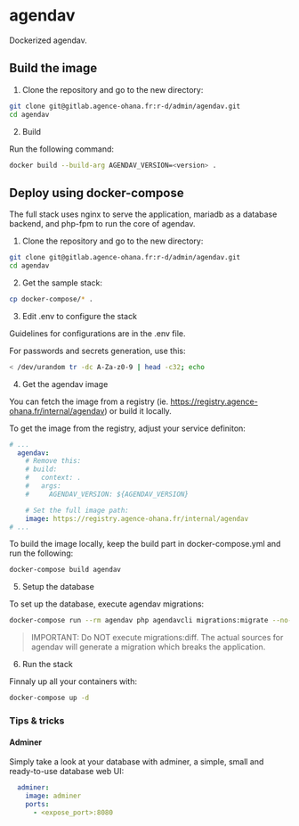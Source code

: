 # agendav

Dockerized agendav.

## Build the image

1. Clone the repository and go to the new directory:

```bash
git clone git@gitlab.agence-ohana.fr:r-d/admin/agendav.git
cd agendav
```
2. Build 

Run the following command: 
```bash
docker build --build-arg AGENDAV_VERSION=<version> .
```

## Deploy using docker-compose

The full stack uses nginx to serve the application, mariadb as a database backend, and php-fpm to run the core of agendav.

1. Clone the repository and go to the new directory:

```bash
git clone git@gitlab.agence-ohana.fr:r-d/admin/agendav.git
cd agendav
```

2. Get the sample stack:
```bash
cp docker-compose/* .
```

3. Edit .env to configure the stack

Guidelines for configurations are in the .env file. 

For passwords and secrets generation, use this: 
```bash
< /dev/urandom tr -dc A-Za-z0-9 | head -c32; echo
```


4. Get the agendav image

You can fetch the image from a registry (ie. https://registry.agence-ohana.fr/internal/agendav) or build it locally. 

To get the image from the registry, adjust your service definiton:
```yml
# ...
  agendav: 
    # Remove this:
    # build:
    #   context: .
    #   args:
    #     AGENDAV_VERSION: ${AGENDAV_VERSION}

    # Set the full image path:
    image: https://registry.agence-ohana.fr/internal/agendav
# ...
```

To build the image locally, keep the build part in docker-compose.yml and run the following:
```bash
docker-compose build agendav
```

5. Setup the database

To set up the database, execute agendav migrations:
```bash
docker-compose run --rm agendav php agendavcli migrations:migrate --no-interaction -q
```

> IMPORTANT: Do NOT execute migrations:diff. The actual sources for agendav will generate a migration which breaks the application.

6. Run the stack

Finnaly up all your containers with:
```bash
docker-compose up -d
```

### Tips & tricks

#### Adminer

Simply take a look at your database with adminer, a simple, small and ready-to-use database web UI:

```yml
  adminer: 
    image: adminer
    ports: 
      - <expose_port>:8080
```
